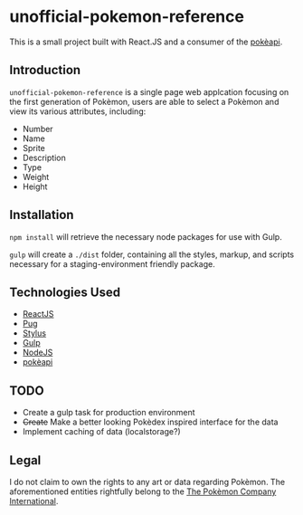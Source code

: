 # unofficial-pokemon-reference

This is a small project built with React.JS and a consumer 
of the [pokèapi](https://pokeapi.co/).

## Introduction

`unofficial-pokemon-reference` is a single page web applcation focusing on the first generation of Pokèmon, users are able 
to select a Pokèmon and view its various attributes, including:
* Number
* Name
* Sprite
* Description
* Type
* Weight
* Height

## Installation
`npm install` will retrieve the necessary node packages for use with Gulp.

`gulp` will create a `./dist` folder, containing all the styles, markup, and
scripts necessary for a staging-environment friendly package.

## Technologies Used
* [ReactJS](https://pugjs.org/)
* [Pug](https://pugjs.org/)
* [Stylus](http://stylus-lang.com)
* [Gulp](http://gulpjs.com/)
* [NodeJS](https://nodejs.org/en/)
* [pokèapi](https://pokeapi.co/)

## TODO
* Create a gulp task for production environment
* ~~Create~~ Make a better looking Pokèdex inspired interface for the data
* Implement caching of data (localstorage?)

## Legal
I do not claim to own the rights to any art or data regarding Pokèmon.
The aforementioned entities rightfully belong to the [The Pokèmon Company International](http://www.pokemon.co.jp/corporate/en/).
